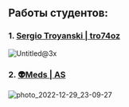 ## Работы студентов:
### 1. [Sergio Troyanski | tro74oz](https://github.com/Tro74oz) 
![Untitled@3x](https://user-images.githubusercontent.com/92199696/209468394-48426176-9596-40a3-9e05-5fc03440dbc4.png)
### 2. [👽Meds | AS](https://twitter.com/KirillSincov)
![photo_2022-12-29_23-09-27](https://user-images.githubusercontent.com/92199696/209979649-064d08c0-5112-497d-981b-9c2d0268dbe7.jpg)
